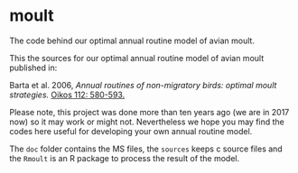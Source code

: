 # moult

The code behind our optimal annual routine model of avian moult.

This the sources for our optimal annual routine model of avian moult
published in:

Barta et al. 2006, _Annual routines of non-migratory birds: optimal moult
strategies._ [Oikos 112:
580-593.](http://onlinelibrary.wiley.com/doi/10.1111/j.0030-1299.2006.14240.x/full)

Please note, this project was done more than ten years ago (we are in 2017
now) so it may work or might not. Nevertheless we hope you may find the
codes here useful for developing your own annual routine model.

The `doc` folder contains the MS files, the `sources` keeps c source files and the `Rmoult` is an R package to process the result of the model.
